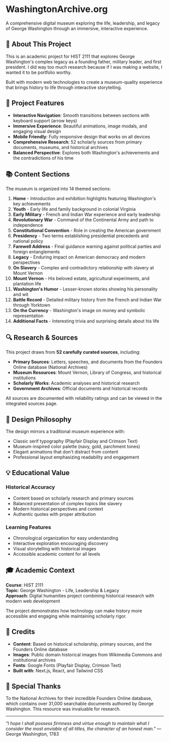 # WashingtonArchive.org

A comprehensive digital museum exploring the life, leadership, and legacy of George Washington through an immersive, interactive experience.

## 📖 About This Project

This is an academic project for HIST 2111 that explores George Washington's complex legacy as a founding father, military leader, and first president. I did way too much research because if I was making a website, I wanted it to be portfolio worthy.

Built with modern web technologies to create a museum-quality experience that brings history to life through interactive storytelling.

## 🎯 Project Features

- **Interactive Navigation**: Smooth transitions between sections with keyboard support (arrow keys)
- **Immersive Experience**: Beautiful animations, image modals, and engaging visual design
- **Mobile Friendly**: Fully responsive design that works on all devices
- **Comprehensive Research**: 52 scholarly sources from primary documents, museums, and historical archives
- **Balanced Perspective**: Explores both Washington's achievements and the contradictions of his time

## 📚 Content Sections

The museum is organized into 14 themed sections:

1. **Home** - Introduction and exhibition highlights featuring Washington's key achievements
2. **Youth** - Early life and family background in colonial Virginia
3. **Early Military** - French and Indian War experience and early leadership
4. **Revolutionary War** - Command of the Continental Army and path to independence
5. **Constitutional Convention** - Role in creating the American government
6. **Presidency** - Two terms establishing presidential precedents and national policy
7. **Farewell Address** - Final guidance warning against political parties and foreign entanglements
8. **Legacy** - Enduring impact on American democracy and modern perspectives
9. **On Slavery** - Complex and contradictory relationship with slavery at Mount Vernon
10. **Mount Vernon** - His beloved estate, agricultural experiments, and plantation life
11. **Washington's Humor** - Lesser-known stories showing his personality and wit
12. **Battle Record** - Detailed military history from the French and Indian War through Yorktown
13. **On the Currency** - Washington's image on money and symbolic representation
14. **Additional Facts** - Interesting trivia and surprising details about his life

## 🔍 Research & Sources

This project draws from **52 carefully curated sources**, including:

- **Primary Sources**: Letters, speeches, and documents from the Founders Online database (National Archives)
- **Museum Resources**: Mount Vernon, Library of Congress, and historical institutions
- **Scholarly Works**: Academic analyses and historical research
- **Government Archives**: Official documents and historical records

All sources are documented with reliability ratings and can be viewed in the integrated sources page.

## 🎨 Design Philosophy

The design mirrors a traditional museum experience with:

- Classic serif typography (Playfair Display and Crimson Text)
- Museum-inspired color palette (navy, gold, parchment tones)
- Elegant animations that don't distract from content
- Professional layout emphasizing readability and engagement

## 💡 Educational Value

### Historical Accuracy
- Content based on scholarly research and primary sources
- Balanced presentation of complex topics like slavery
- Modern historical perspectives and context
- Authentic quotes with proper attribution

### Learning Features
- Chronological organization for easy understanding
- Interactive exploration encouraging discovery
- Visual storytelling with historical images
- Accessible academic content for all levels

## 🎓 Academic Context

**Course**: HIST 2111  
**Topic**: George Washington - Life, Leadership & Legacy  
**Approach**: Digital humanities project combining historical research with modern web development

The project demonstrates how technology can make history more accessible and engaging while maintaining scholarly rigor.

## 📜 Credits

- **Content**: Based on historical scholarship, primary sources, and the Founders Online database
- **Images**: Public domain historical images from Wikimedia Commons and institutional archives
- **Fonts**: Google Fonts (Playfair Display, Crimson Text)
- **Built with**: Next.js, React, and Tailwind CSS

## 🌟 Special Thanks

To the National Archives for their incredible Founders Online database, which contains over 31,000 searchable documents authored by George Washington. This resource was invaluable for research.

---

*"I hope I shall possess firmness and virtue enough to maintain what I consider the most enviable of all titles, the character of an honest man."* — George Washington, 1783
